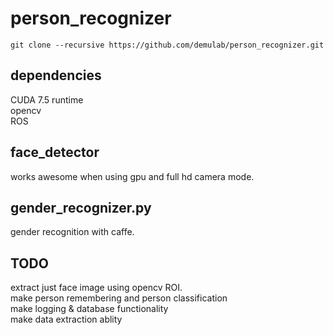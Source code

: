 # person_recognizer  
```git clone --recursive https://github.com/demulab/person_recognizer.git```  
## dependencies  
CUDA 7.5 runtime  
opencv  
ROS  
## face_detector  
works awesome when using gpu and full hd camera mode.  
## gender_recognizer.py  
gender recognition with caffe.  
## TODO  
extract just face image using opencv ROI.  
make person remembering and person classification  
make logging & database functionality  
make data extraction ablity  
